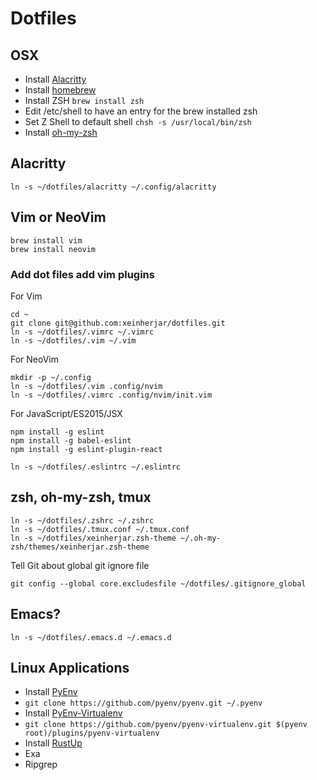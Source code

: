 # Dotfiles

## OSX
-  Install [Alacritty](https://github.com/jwilm/alacritty)
-  Install [homebrew](http://brew.sh/)
-  Install ZSH `brew install zsh`
-  Edit /etc/shell to have an entry for the brew installed zsh
-  Set Z Shell to default shell `chsh -s /usr/local/bin/zsh`
-  Install [oh-my-zsh](http://ohmyz.sh/)


## Alacritty
 `ln -s ~/dotfiles/alacritty ~/.config/alacritty`

## Vim or NeoVim
```
brew install vim
brew install neovim
```

### Add dot files add vim plugins
For Vim
```
cd ~
git clone git@github.com:xeinherjar/dotfiles.git
ln -s ~/dotfiles/.vimrc ~/.vimrc
ln -s ~/dotfiles/.vim ~/.vim
```

For NeoVim
```
mkdir -p ~/.config
ln -s ~/dotfiles/.vim .config/nvim
ln -s ~/dotfiles/.vimrc .config/nvim/init.vim
```


For JavaScript/ES2015/JSX
```
npm install -g eslint
npm install -g babel-eslint
npm install -g eslint-plugin-react

ln -s ~/dotfiles/.eslintrc ~/.eslintrc
```

## zsh, oh-my-zsh, tmux
```
ln -s ~/dotfiles/.zshrc ~/.zshrc
ln -s ~/dotfiles/.tmux.conf ~/.tmux.conf
ln -s ~/dotfiles/xeinherjar.zsh-theme ~/.oh-my-zsh/themes/xeinherjar.zsh-theme
```

Tell Git about global git ignore file
```
git config --global core.excludesfile ~/dotfiles/.gitignore_global
```

## Emacs?
```
ln -s ~/dotfiles/.emacs.d ~/.emacs.d
```

## Linux Applications
-  Install [PyEnv](https://github.com/pyenv/pyenv#installation)
  -  `git clone https://github.com/pyenv/pyenv.git ~/.pyenv`
-  Install [PyEnv-Virtualenv](https://github.com/pyenv/pyenv-virtualenv)
  -  `git clone https://github.com/pyenv/pyenv-virtualenv.git $(pyenv root)/plugins/pyenv-virtualenv`
-  Install [RustUp](https://rustup.rs/)
-  Exa
-  Ripgrep
